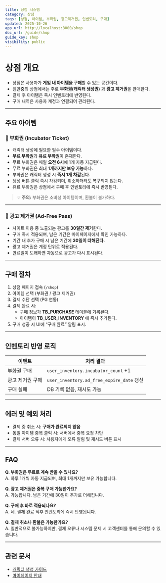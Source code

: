 ```yaml
---
title: 상점 시스템
category: 상점
tags: [상점, 아이템, 부화권, 광고제거권, 인벤토리, 구매]
updated: 2025-10-26
app_url: http://localhost:3000/shop
doc_url: /guide/shop
guide_key: shop
visibility: public
---
```


# 상점 개요

- 상점은 사용자가 **게임 내 아이템을 구매**할 수 있는 공간이다.  
- 겜만중의 상점에서는 주로 **부화권(캐릭터 생성권)** 과 **광고 제거권**을 판매한다.  
- 결제 후 아이템은 즉시 인벤토리에 반영된다.  
- 구매 내역은 사용자 계정과 연결되어 관리된다.

---

## 주요 아이템

### 🥚 부화권 (Incubator Ticket)
- 캐릭터 생성에 필요한 필수 아이템이다.  
- **무료 부화권**과 **유료 부화권**이 존재한다.  
- 무료 부화권은 매일 **오전 6시**에 1개 자동 지급된다.  
- 무료 부화권은 최대 **1개까지만 보유 가능**하다.  
- 부화권은 캐릭터 생성 시 **즉시 1개 차감**된다.  
- 생성 버튼 클릭 즉시 차감되며, 취소하더라도 복구되지 않는다.  
- 유료 부화권은 상점에서 구매 후 인벤토리에 즉시 반영된다.  

> 💡 **주의:** 부화권은 소비성 아이템이며, 환불이 불가하다.

---

### 🚫 광고 제거권 (Ad-Free Pass)
- 사이트 이용 중 노출되는 광고를 **30일간 제거**한다.  
- 구매 즉시 적용되며, 남은 기간은 마이페이지에서 확인 가능하다.  
- 기간 내 추가 구매 시 남은 기간에 **30일이 더해진다.**  
- 광고 제거권은 계정 단위로 적용된다.  
- 만료일이 도래하면 자동으로 광고가 다시 표시된다.

---

## 구매 절차

1. 상점 페이지 접속 (`/shop`)  
2. 아이템 선택 (부화권 / 광고 제거권)  
3. 결제 수단 선택 (PG 연동)  
4. 결제 완료 시:
   - 구매 정보가 **TB_PURCHASE** 테이블에 기록된다.  
   - 아이템이 **TB_USER_INVENTORY** 에 즉시 추가된다.  
5. 구매 성공 시 UI에 “구매 완료” 알림 표시.

---

## 인벤토리 반영 로직

| 이벤트 | 처리 결과 |
|---------|------------|
| 부화권 구매 | `user_inventory.incubator_count` +1 |
| 광고 제거권 구매 | `user_inventory.ad_free_expire_date` 갱신 |
| 구매 실패 | DB 기록 없음, 재시도 가능 |

---

## 에러 및 예외 처리

- 결제 중 취소 시: **구매가 완료되지 않음**  
- 동일 아이템 중복 클릭 시: 서버에서 중복 요청 차단  
- 결제 서버 오류 시: 사용자에게 오류 알림 및 재시도 버튼 표시  

---

## FAQ

**Q. 부화권은 무료로 계속 받을 수 있나요?**  
A. 하루 1개씩 자동 지급되며, 최대 1개까지만 보유 가능합니다.

**Q. 광고 제거권은 중복 구매 가능한가요?**  
A. 가능합니다. 남은 기간에 30일이 추가로 더해집니다.

**Q. 구매 후 바로 적용되나요?**  
A. 네. 결제 완료 직후 인벤토리에 즉시 반영됩니다.

**Q. 결제 취소나 환불은 가능한가요?**  
A. 일반적으로 불가능하지만, 결제 오류나 시스템 문제 시 고객센터를 통해 문의할 수 있습니다.

---

## 관련 문서

- [캐릭터 생성 가이드](/guide/character/create)  
- [마이페이지 안내](/guide/mypage)
